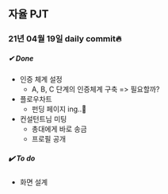 ## 자율 PJT
### 21년 04월 19일 daily commit🔥

##### ✔ ️Done <br>
* 인증 체계 설정 
    * A, B, C 단계의 인증체계 구축 => 필요할까?
* 플로우차트
    * 펀딩 페이지 ing..💬
* 컨설턴트님 미팅
    * 총대에게 바로 송금
    * 프로필 공개

##### ✔️ To do <br>
* 화면 설계
